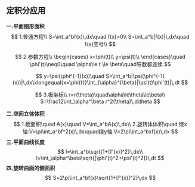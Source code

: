 ## 定积分应用

**一.平面图形面积**
$$
1.普通方程\\
S=\int_a^bf(x)\,dx\quad f(x)>0\\
S=\int_a^b|f(x)|\,dx\quad f(x)变号\\
$$

$$
2.参数方程\\
\begin{cases}
x=\phi(t)\\
y=\psi(t)\\
\end{cases}\quad \phi'(t)\neq0\quad \alpha\le t \le \beta\quad导数都连续
$$

$$
y=\psi(\phi^{-1}(x))\quad S=\int_a^b|\psi(\phi^{-1}(x))|\,dx\xlongequal{x=\phi{t}}\int_{\alpha}^{\beta}|\psi(t)\phi'(t)|\,dt
$$

$$
3.极坐标\\
r=r(\theta)\quad\alpha\le\theta\le\beta\\
S=\frac12\int_\alpha^\beta r^2(\theta)\,d\theta
$$

**二.空间立体体积**
$$
1.截面积\quad A(x)\quad V=\int_a^bA(x)\,dx\\
2.旋转体体积\quad 绕x轴:V=\pi\int_a^bf^2(x)\,dx\quad绕y轴:V=2\pi\int_a^bxf(x)\,dx
$$
**三.平面曲线长度**
$$
l=\int_a^b\sqrt{1+[f'(x)]^2}\,dx\\
l=\int_\alpha^\beta\sqrt{[\phi'(t)^2+\psi'(t)^2]}\,dt
$$
**四.旋转曲面的侧面积**
$$
S=2\pi\int_a^bf(x)\sqrt{1+[f'(x)]^2}\,dx
$$
